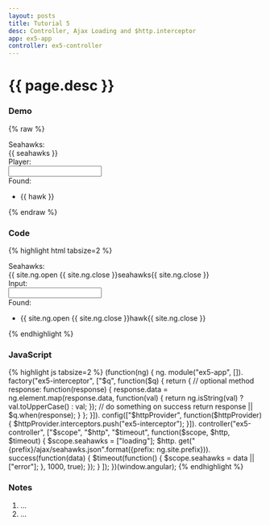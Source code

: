 ```yaml
---
layout: posts
title: Tutorial 5
desc: Controller, Ajax Loading and $http.interceptor
app: ex5-app
controller: ex5-controller
---
```

# {{ page.desc }}

### Demo
{% raw %}
<div class="demo">
	<label>Seahawks: </label>
	<div class="indent">{{ seahawks }}</div>
	<label>Player: </label>
	<div class="indent">
		<input ng-model="player" type="text" />
	</div>
	<label>Found: </label>
	<ul>
		<li ng-repeat="hawk in seahawks | filter:player">
			{{ hawk }}
		</li>
	</ul>
</div>
{% endraw %}

### Code
{% highlight html tabsize=2 %}
<div class="demo">
	<label>Seahawks: </label>
	<div class="indent">{{ site.ng.open {{ site.ng.close }}seahawks{{ site.ng.close }}</div>
	<label>Input: </label>
	<div class="indent">
		<input ng-model="player" type="text" />
	</div>
	<label>Found: </label>
	<ul>
		<li ng-repeat="hawk in seahawks | filter:player">
			{{ site.ng.open {{ site.ng.close }}hawk{{ site.ng.close }}
		</li>
	</ul>
</div>
{% endhighlight %}

### JavaScript
{% highlight js tabsize=2 %}
(function(ng) {
	ng.
		module("ex5-app", []).
		factory("ex5-interceptor", ["$q", function($q) {
			return {
				// optional method
				response: function(response) {
					response.data = ng.element.map(response.data, function(val) {
						return ng.isString(val) ? val.toUpperCase() : val;
					});
					// do something on success
					return response || $q.when(response);
				}
			};
		}]).
		config(["$httpProvider", function($httpProvider) {
			$httpProvider.interceptors.push("ex5-interceptor");
		}]).
		controller("ex5-controller", ["$scope", "$http", "$timeout",
			function($scope, $http, $timeout) {
				$scope.seahawks = ["loading"];
				$http.
					get("{prefix}/ajax/seahawks.json".format({prefix: ng.site.prefix})).
					success(function(data) {
						$timeout(function() {
							$scope.seahawks = data || ["error"];
						}, 1000, true);
					});
			}
		]);
})(window.angular);
{% endhighlight %}

### Notes
1. ...
1. ...


